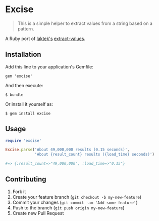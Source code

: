 # Excise
> This is a simple helper to extract values from a string based on a pattern.

A Ruby port of [laktek's](https://github.com/laktek/) [extract-values](https://github.com/laktek/extract-values).

## Installation

Add this line to your application's Gemfile:

    gem 'excise'

And then execute:

    $ bundle

Or install it yourself as:

    $ gem install excise

## Usage

```ruby
require 'excise'

Excise.parse('About 49,000,000 results (0.15 seconds)',
             'About {result_count} results ({load_time} seconds)')

#=> {:result_count=>"49,000,000", :load_time=>"0.15"}
```

## Contributing

1. Fork it
2. Create your feature branch (`git checkout -b my-new-feature`)
3. Commit your changes (`git commit -am 'Add some feature'`)
4. Push to the branch (`git push origin my-new-feature`)
5. Create new Pull Request
